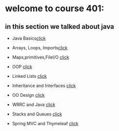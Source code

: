 # welcome to course 401:


## in this section we talked about java

* Java Basics[click](Java-Basics.md)

* Arrays, Loops, Imports[click](Arrays,Loops,Imports.md)

* Maps,primitives,FileI/O [click](Maps,primitives,FileI/O.md)

* OOP [click](OOP.md)

* Linked Lists [click](LinkedLists.md)

* Inheritance and Interfaces [click](InheritanceandInterfaces.md)

* OO Design [click](OODesign.md)

* WRRC and Java [click](WRRCandJava.md)

* Stacks and Queues [click](StacksandQueues.md)

* Spring MVC and Thymeleaf [click](SpringMVCandThymeleaf.md)


